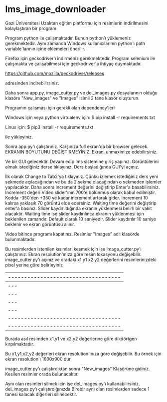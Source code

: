 # lms_image_downloader
Gazi Üniversitesi Uzaktan eğitim platformu için resimlerin indirilmesini kolaylaştıran bir program


Program python ile çalışmaktadır. Bunun python'ı yüklemeniz gerekmektedir. Aynı zamanda Windows kullanıcılarının python'ı path variable'larının
içine eklemeleri önerilir.

Firefox için geckodriver'ı indirmeniz gerekmektedir. Program selenium ile çalışmakta ve çalışabilmesi için geckodriver'a ihtiyaç duymaktadır.

https://github.com/mozilla/geckodriver/releases

adresinden indirebilirsiniz.

Daha sonra app.py, image_cutter.py ve del_images.py dosyalarının olduğu klasöre "New_images" ve "Images" isimli 2 tane klasör oluşturun.

Programın çalışması için gerekli olan dependency'leri

Windows için veya python virtualenv için:
$ pip install -r requirements.txt

Linux için:
$ pip3 install -r requirements.txt

ile yükleyiniz.

Sonra app.py'ı çalıştırınız.
Karşınıza full ekran'da bir browser gelecek. EKRANIN BOYUTUNU DEĞİŞTİRMEYİNİZ. Ekranı unmaximize edebilirsiniz.

Ve bir GUI gelecektir. 
Devam edip lms sistemine giriş yapınız.
Görüntülerini almak istediğiniz derse tıklayınız.
Ders başladığında GUI'yi açınız. 

İlk olarak Change to Tab2'ya tıklayınız. Çünkü izlemek istediğiniz ders yeni sekmede açılacağından ve bu da 2.sekme olacağından o sekmeden işlemler yapılacaktır.
Daha sonra increment değerini değiştirip Enter'a basabilirsiniz.
  Increment değeri Video slider'ının 700'e bölünmüş olarak kabul edilmiştir. Kodda -350'den +350 ye kadar increment artarak gider. Increment 10 kalırsa yaklaşık 70 görüntü elde edersiniz.
 Waiting time değerini değiştirip enter'a basınız. Slider kaydırıldığında ekranın yüklenmesi belirli bir vakit alacaktır. Waiting time ise slider kaydırılınca ekranın yüklenmesi için beklenilen zamandır. Default olarak 10 saniyedir. Slider kaydırılır 10 saniye beklenir ve ekran görüntüsü alınır.
 

Video bitince programı kapatınız. Resimler "Images" adlı klasörde bulunmaktadır.

Bu resimlerden istenilen kısımları kesmek için ise image_cutter.py'ı çalıştırınız.
Ekran resolution'ınıza göre resim lokasyonu değişebilir.
image_cutter.py'ı açınız ve oradaki x1 y1 x2 y2 değerlerini resimlerinizdeki pixel yerine göre belirleyiniz

|-----------------------------------|
|-----------------------------------|
|---|x1,y1____________________|-----|
|---|-------------------------|-----|
|---|-------------------------|-----|
|---|____________________x2,y2|-----|
|-----------------------------------|
|-----------------------------------|

Burada asıl resimden x1,y1  ve x2,y2 değerlerine göre dikdörtgen kırpılmaktadır.

Bu x1,y1,x2,y2 değerleri ekran resolution'ınıza göre değişebilir.
Bu örnek için ekran resolution'ı 1600x900 dur.

image_cutter.py'ı çalıştırdıktan sonra "New_images" Klasörüne gidiniz.
Kesilen resimler orada bulunacaktır.

Aynı olan resimleri silmek için ise del_images.py'ı kullanabilirsiniz.
del_images.py'ı çalıştırdığınızda Birebir aynı olan resimlerden sadece 1 tanesi kalacak diğerleri silinecektir.
